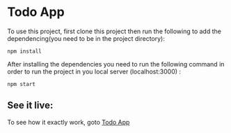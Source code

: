 # Todo App

To use this project, first clone this project then run the following to add 
the dependencing(you need to be in the project directory):

    npm install

After installing the dependencies you need to run the following command in 
order to run the project in you local server (localhost:3000) :

    npm start
    
## See it live:

To see how it exactly work, goto [Todo App](https://effortless-druid-b88d32.netlify.app/)
